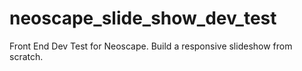 # neoscape_slide_show_dev_test
Front End Dev Test for Neoscape. Build a responsive slideshow from scratch.